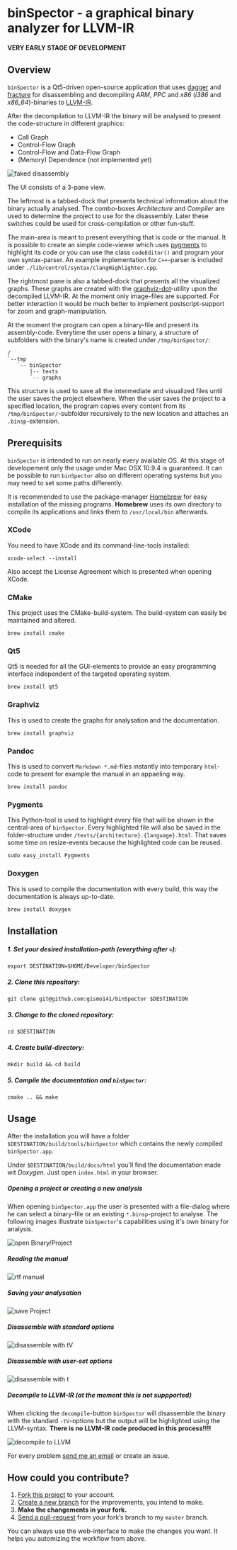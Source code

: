 # binSpector - a graphical binary analyzer for LLVM-IR

**VERY EARLY STAGE OF DEVELOPMENT**

## Overview

`binSpector` is a Qt5-driven open-source application that uses [dagger](http://dagger.repzret.org) and [fracture](https://github.com/draperlaboratory/fracture) for disassembling and decompiling *ARM*, *PPC* and *x86* (*i386* and *x86_64*)-binaries to [LLVM-IR](http://llvm.org/docs/LangRef.html).

After the decompilation to LLVM-IR the binary will be analysed to present the code-structure in different graphics:

- Call Graph
- Control-Flow Graph
- Control-Flow and Data-Flow Graph
- (Memory) Dependence (not implemented yet)

![faked disassembly](https://raw.github.com/gismo141/binSpector/master/docs/images/fakeDisassembly.png)

The UI consists of a 3-pane view.

The leftmost is a tabbed-dock that presents technical information about the binary actually analysed. The combo-boxes *Architecture* and *Compiler* are used to determine the project to use for the disassembly. Later these switches could be used for cross-compilation or other fun-stuff.

The main-area is meant to present everything that is code or the manual. It is possible to create an simple code-viewer which uses [pygments](http://pygments.org) to highlight its code or you can use the class `codeEditor()` and program your own syntax-parser. An example implementation for `C++`-parser is included under `./lib/control/syntax/clangHighlighter.cpp`.

The rightmost pane is also a tabbed-dock that presents all the visualized graphs. These graphs are created with the [graphviz-dot](http://www.graphviz.org)-utility upon the decompiled LLVM-IR. At the moment only image-files are supported. For better interaction it would be much better to implement postscript-support for zoom and graph-manipulation.

At the moment the program can open a binary-file and present its assembly-code. Everytime the user opens a binary, a structure of subfolders with the binary's name is created under `/tmp/binSpector/`:

```
/
`--tmp
   `-- binSpector
       |-- texts
       `-- graphs
```

This structure is used to save all the intermediate and visualized files until the user saves the project elsewhere. When the user saves the project to a specified location, the program copies every content from its `/tmp/binSpector/`-subfolder recursively to the new location and attaches an `.binsp`-extension.

## Prerequisits

`binSpector` is intended to run on nearly every available OS. At this stage of developement only the usage under Mac OSX 10.9.4 is guaranteed. It can be possible to run `binSpector` also on different operating systems but you may need to set some paths differently.

It is recommended to use the package-manager [Homebrew](http://brew.sh) for easy installation of the missing programs. **Homebrew** uses its own directory to compile its applications and links them to `/usr/local/bin` afterwards.

### XCode

You need to have XCode and its command-line-tools installed:

```Shell
xcode-select --install
```

Also accept the License Agreement which is presented when opening XCode.

### CMake

This project uses the CMake-build-system. The build-system can easily be maintained and altered.

```Shell
brew install cmake
```

### Qt5

Qt5 is needed for all the GUI-elements to provide an easy programming interface independent of the targeted operating system.

```Shell
brew install qt5
```

### Graphviz

This is used to create the graphs for analysation and the documentation.

```Shell
brew install graphviz
```

### Pandoc

This is used to convert `Markdown *.md`-files instantly into temporary `html`-code to present for example the manual in an appaeling way. 

```Shell
brew install pandoc
```

### Pygments

This Python-tool is used to highlight every file that will be shown in the central-area of `binSpector`. Every highlighted file will also be saved in the folder-structure under `/texts/{architecture}.{language}.html`. That saves some time on resize-events because the highlighted code can be reused.

```Shell
sudo easy_install Pygments
```

### Doxygen

This is used to compile the documentation with every build, this way the documentation is always up-to-date.

```Shell
brew install doxygen
```

## Installation

##### 1. Set your desired installation-path (everything after `=`):

```Shell
export DESTINATION=$HOME/Developer/binSpector
```

##### 2. Clone this repository:

```Shell
git clone git@github.com:gismo141/binSpector $DESTINATION
```

##### 3. Change to the cloned repository:

```Shell
cd $DESTINATION
```

##### 4. Create build-directory:

```Shell
mkdir build && cd build
```

##### 5. Compile the documentation and `binSpector`:

```Shell
cmake .. && make
```

## Usage

After the installation you will have a folder `$DESTINATION/build/tools/binSpector` which contains the newly compiled `binSpector.app`.

Under `$DESTINATION/build/docs/html` you'll find the documentation made wit *Doxygen*. Just open `index.html` in your browser.

##### Opening a project or creating a new analysis

When opening `binSpector.app` the user is presented with a file-dialog where he can select a binary-file or an existing `*.binsp`-project to analyse. The following images illustrate `binSpector`'s capabilities using it's own binary for analysis.

![open Binary/Project](https://raw.github.com/gismo141/binSpector/master/docs/images/openDialog.png)

##### Reading the manual

![rtf manual](https://raw.github.com/gismo141/binSpector/master/docs/images/manual.png)

##### Saving your analysation

![save Project](https://raw.github.com/gismo141/binSpector/master/docs/images/saveDialog.png)

##### Disassemble with standard options

![disassemble with tV](https://raw.github.com/gismo141/binSpector/master/docs/images/disassembled_x86_64_tV.png)

##### Disassemble with user-set options

![disassemble with t](https://raw.github.com/gismo141/binSpector/master/docs/images/disassembled_x86_64_t.png)

##### Decompile to LLVM-IR (at the moment this is not suppported)

When clicking the `decompile`-button `binSpector` will disassemble the binary with the standard `-tV`-options but the output will be highlighted using the LLVM-syntax. **There is no LLVM-IR code produced in this process!!!!**

![decompile to LLVM](https://raw.github.com/gismo141/binSpector/master/docs/images/llvm_ir_x86_64_na.png)

For every problem [send me an email](mailto:michael.r141@gmail.com) or create an issue.


## How could you contribute?

1. [Fork this project][fork] to your account.
2. [Create a new branch][branch] for the improvements, you intend to make.
3. **Make the changements in your fork.**
4. [Send a pull-request][pr] from your fork’s branch to my `master` branch.
 
You can always use the web-interface to make the changes you want. It helps you automizing the workflow from above.

[fork]: http://help.github.com/forking/
[branch]: https://help.github.com/articles/creating-and-deleting-branches-within-your-repository
[pr]: http://help.github.com/pull-requests/

